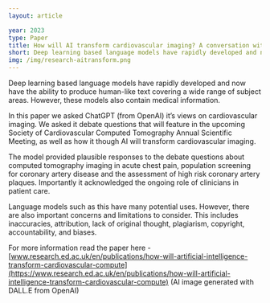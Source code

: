 ```yaml
---
layout: article

year: 2023
type: Paper
title: How will AI transform cardiovascular imaging? A conversation with an AI model.
short: Deep learning based language models have rapidly developed and now have the ability to produce human-like text covering a wide range of subject areas. However, these models also contain medical information. In this paper we asked ChatGPT it’s views on cardiovascular imaging.
img: /img/research-aitransform.png
---
```


Deep learning based language models have rapidly developed and now have the ability to produce human-like text covering a wide range of subject areas. However, these models also contain medical information. 

In this paper we asked ChatGPT (from OpenAI) it’s views on cardiovascular imaging. We asked it debate questions that will feature in the upcoming Society of Cardiovascular Computed Tomography
Annual Scientific Meeting, as well as how it though AI will transform cardiovascular imaging.

The model provided plausible responses to the debate questions about computed tomography imaging in acute chest pain, population screening for coronary artery disease and the assessment of high risk coronary artery plaques. Importantly it acknowledged the ongoing role of clinicians in patient care. 

Language models such as this have many potential uses. However, there are also important concerns and limitations to consider. This includes inaccuracies, attribution, lack of original thought, plagiarism, copyright, accountability, and biases. 

For more information read the paper here -
[www.research.ed.ac.uk/en/publications/how-will-artificial-intelligence-transform-cardiovascular-compute](https://www.research.ed.ac.uk/en/publications/how-will-artificial-intelligence-transform-cardiovascular-compute)
(AI image generated with DALL.E from OpenAI)

